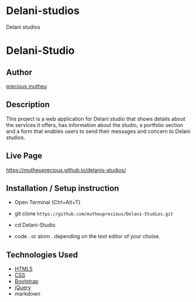 
# Delani-studios
Delani studios
# Delani-Studio

## Author

[precious mutheu](https://github.com/mutheuprecious)

## Description

This project is a web application for Delani studio that shows details about the services it offers, has information about the studio, a portfolio section and a form that enables users to send their messages and concern to Delani studios. 


## Live Page 
https://mutheuprecious.github.io/delanis-studios/


## Installation / Setup instruction
* Open Terminal {Ctrl+Alt+T}

* git clone ```https://github.com/mutheuprecious/Delani-Studios.git```

* cd Delani-Studio

* code . or atom . depending on the text editor of your choise.

## Technologies Used

* [HTML5](https://github.com/topics/html5)
* [CSS](https://github.com/topics/css3)
* [Bootstrap](https://github.com/topics/bootstrap)
* [jQuery](https://github.com/topics/javascript)
* markdown

